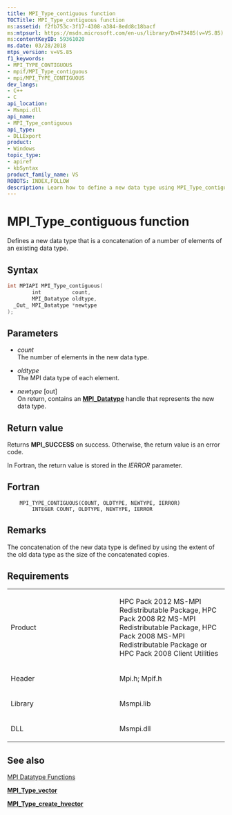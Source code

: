 ```yaml
---
title: MPI_Type_contiguous function
TOCTitle: MPI_Type_contiguous function
ms:assetid: f2fb753c-3f17-4308-a384-8edd8c18bacf
ms:mtpsurl: https://msdn.microsoft.com/en-us/library/Dn473485(v=VS.85)
ms:contentKeyID: 59361020
ms.date: 03/28/2018
mtps_version: v=VS.85
f1_keywords:
- MPI_TYPE_CONTIGUOUS
- mpif/MPI_Type_contiguous
- mpi/MPI_TYPE_CONTIGUOUS
dev_langs:
- C++
- C
api_location:
- Msmpi.dll
api_name:
- MPI_Type_contiguous
api_type:
- DLLExport
product:
- Windows
topic_type:
- apiref
- kbSyntax
product_family_name: VS
ROBOTS: INDEX,FOLLOW
description: Learn how to define a new data type using MPI_Type_contiguous function on Microsoft's official site. Step-by-step guide included.
---
```


# MPI\_Type\_contiguous function

Defines a new data type that is a concatenation of a number of elements of an existing data type.

## Syntax

``` c++
int MPIAPI MPI_Type_contiguous(
        int          count,
        MPI_Datatype oldtype,
  _Out_ MPI_Datatype *newtype
);
```

## Parameters

  - *count*  
    The number of elements in the new data type.

  - *oldtype*  
    The MPI data type of each element.

  - *newtype* \[out\]  
    On return, contains an [**MPI\_Datatype**](mpi-datatype-enumeration.md) handle that represents the new data type.

## Return value

Returns **MPI\_SUCCESS** on success. Otherwise, the return value is an error code.

In Fortran, the return value is stored in the *IERROR* parameter.

## Fortran

``` FORTRAN
    MPI_TYPE_CONTIGUOUS(COUNT, OLDTYPE, NEWTYPE, IERROR)
        INTEGER COUNT, OLDTYPE, NEWTYPE, IERROR
```

## Remarks

The concatenation of the new data type is defined by using the extent of the old data type as the size of the concatenated copies.

## Requirements

<table>
<colgroup>
<col style="width: 50%" />
<col style="width: 50%" />
</colgroup>
<tbody>
<tr class="odd">
<td><p>Product</p></td>
<td><p>HPC Pack 2012 MS-MPI Redistributable Package, HPC Pack 2008 R2 MS-MPI Redistributable Package, HPC Pack 2008 MS-MPI Redistributable Package or HPC Pack 2008 Client Utilities</p></td>
</tr>
<tr class="even">
<td><p>Header</p></td>
<td>Mpi.h;
Mpif.h</td>
</tr>
<tr class="odd">
<td><p>Library</p></td>
<td>Msmpi.lib</td>
</tr>
<tr class="even">
<td><p>DLL</p></td>
<td>Msmpi.dll</td>
</tr>
</tbody>
</table>


## See also

[MPI Datatype Functions](mpi-datatype-functions.md)

[**MPI\_Type\_vector**](mpi-type-vector-function.md)

[**MPI\_Type\_create\_hvector**](mpi-type-create-hvector-function.md)

